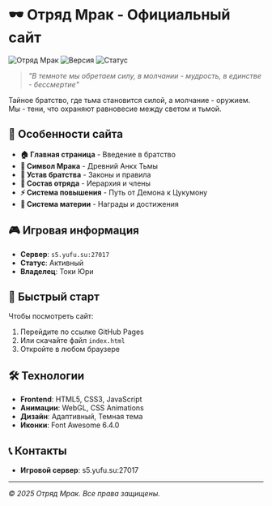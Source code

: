 # 🕶️ Отряд Мрак - Официальный сайт

![Отряд Мрак](https://img.shields.io/badge/Отряд-Мрак-purple)
![Версия](https://img.shields.io/badge/Версия-1.0-blue)
![Статус](https://img.shields.io/badge/Статус-Активный-green)

> *"В темноте мы обретаем силу, в молчании - мудрость, в единстве - бессмертие"*

Тайное братство, где тьма становится силой, а молчание - оружием. Мы - тени, что охраняют равновесие между светом и тьмой.

## 🌙 Особенности сайта

- **🏠 Главная страница** - Введение в братство
- **🔮 Символ Мрака** - Древний Анкх Тьмы
- **📜 Устав братства** - Законы и правила
- **👥 Состав отряда** - Иерархия и члены
- **⚡ Система повышения** - Путь от Демона к Цукумону
- **💎 Система материи** - Награды и достижения

## 🎮 Игровая информация

- **Сервер**: `s5.yufu.su:27017`
- **Статус**: Активный
- **Владелец**: Токи Юри

## 🚀 Быстрый старт

Чтобы посмотреть сайт:
1. Перейдите по ссылке GitHub Pages
2. Или скачайте файл `index.html`
3. Откройте в любом браузере

## 🛠️ Технологии

- **Frontend**: HTML5, CSS3, JavaScript
- **Анимации**: WebGL, CSS Animations
- **Дизайн**: Адаптивный, Темная тема
- **Иконки**: Font Awesome 6.4.0

## 📞 Контакты

- **Игровой сервер**: s5.yufu.su:27017

---

*© 2025 Отряд Мрак. Все права защищены.*
